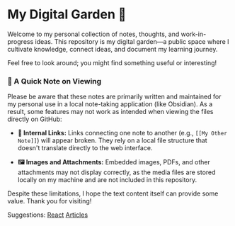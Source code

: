 # My Digital Garden 🌱

Welcome to my personal collection of notes, thoughts, and work-in-progress ideas. This repository is my digital garden—a public space where I cultivate knowledge, connect ideas, and document my learning journey.

Feel free to look around; you might find something useful or interesting!

### 🚨 A Quick Note on Viewing

Please be aware that these notes are primarily written and maintained for my personal use in a local note-taking application (like Obsidian). As a result, some features may not work as intended when viewing the files directly on GitHub:

- **🔗 Internal Links:** Links connecting one note to another (e.g., `[[My Other Note]]`) will appear broken. They rely on a local file structure that doesn't translate directly to the web interface.
    
- **🖼️ Images and Attachments:** Embedded images, PDFs, and other attachments may not display correctly, as the media files are stored locally on my machine and are not included in this repository.
    

Despite these limitations, I hope the text content itself can provide some value. Thank you for visiting!

Suggestions:
[React](4%20-%20Indexes/React.md)
[Articles](2%20-%20Source%20Material/Articles/)
